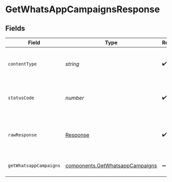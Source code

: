 # GetWhatsAppCampaignsResponse


## Fields

| Field                                                                              | Type                                                                               | Required                                                                           | Description                                                                        |
| ---------------------------------------------------------------------------------- | ---------------------------------------------------------------------------------- | ---------------------------------------------------------------------------------- | ---------------------------------------------------------------------------------- |
| `contentType`                                                                      | *string*                                                                           | :heavy_check_mark:                                                                 | HTTP response content type for this operation                                      |
| `statusCode`                                                                       | *number*                                                                           | :heavy_check_mark:                                                                 | HTTP response status code for this operation                                       |
| `rawResponse`                                                                      | [Response](https://developer.mozilla.org/en-US/docs/Web/API/Response)              | :heavy_check_mark:                                                                 | Raw HTTP response; suitable for custom response parsing                            |
| `getWhatsappCampaigns`                                                             | [components.GetWhatsappCampaigns](../../models/components/getwhatsappcampaigns.md) | :heavy_minus_sign:                                                                 | WhatsApp campaigns information                                                     |